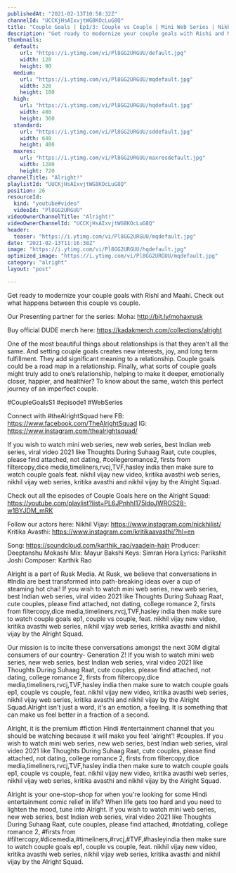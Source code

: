 ```yaml
---
publishedAt: "2021-02-13T10:58:32Z"
channelId: "UCCKjHsAIxvjtWG8KOcLuG8Q"
title: "Couple Goals | Ep1/3: Couple vs Couple | Mini Web Series | Nikhil Vijay & Kritika Avasthi | Alright!"
description: "Get ready to modernize your couple goals with Rishi and Maahi. Check out what happens between this couple vs couple.\n\nOur Presenting partner for the series:\nMoha: http://bit.ly/mohaxrusk\n\nBuy official DUDE merch here: https://kadakmerch.com/collections/alright\n\nOne of the most beautiful things about relationships is that they aren’t all the same. And setting couple goals creates new interests, joy, and long term fulfillment. They add significant meaning to a relationship.\nCouple goals could be a road map in a relationship. Finally, what sorts of couple goals might truly add to one’s relationship, helping to make it deeper, emotionally closer, happier, and healthier? To know about the same, watch this perfect journey of an imperfect couple.\n\n#CoupleGoalsS1 #episode1 #WebSeries\n\nConnect with #theAlrightSquad here\nFB: https://www.facebook.com/TheAlrightSquad\nIG: https://www.instagram.com/thealrightsquad/\n\nIf you wish to watch mini web series, new web series, best Indian web series, viral video 2021 like Thoughts During Suhaag Raat, cute couples, please find attached, not dating, #collegeromance2, firsts from filtercopy,dice media,timeliners,rvcj,TVF,hasley india then make sure to watch couple goals feat. nikhil vijay new video, kritika avasthi web series, nikhil vijay web series, kritika avasthi and nikhil vijay by the Alright Squad.\n\nCheck out all the episodes of Couple Goals here on the Alright Squad: https://youtube.com/playlist?list=PL6JPnhhI175ldoJWROS28-w1BYJDM_mRK\n\nFollow our actors here:\nNikhil Vijay: https://www.instagram.com/nickhilist/\nKritika Avasthi: https://www.instagram.com/kritikaavasthi/?hl=en\n\nSong: https://soundcloud.com/karthik_rao/yaadein-hain\nProducer: Deeptanshu Mokashi\nMix: Mayur Bakshi\nKeys: Simran Hora\nLyrics: Parikshit Joshi\nComposer: Karthik Rao\n\nAlright is a part of Rusk Media. At Rusk, we believe that conversations in #India are best transformed into path-breaking ideas over a cup of steaming hot chai! If you wish to watch mini web series, new web series, best Indian web series, viral video 2021 like Thoughts During Suhaag Raat, cute couples, please find attached, not dating, college romance 2, firsts from filtercopy,dice media,timeliners,rvcj,TVF,hasley india then make sure to watch couple goals ep1, couple vs couple, feat. nikhil vijay new video, kritika avasthi web series, nikhil vijay web series, kritika avasthi and nikhil vijay by the Alright Squad.\n\nOur mission is to incite these conversations amongst the next 30M digital consumers of our country- Generation Z! If you wish to watch mini web series, new web series, best Indian web series, viral video 2021 like Thoughts During Suhaag Raat, cute couples, please find attached, not dating, college romance 2, firsts from filtercopy,dice media,timeliners,rvcj,TVF,hasley india then make sure to watch couple goals ep1, couple vs couple, feat. nikhil vijay new video, kritika avasthi web series, nikhil vijay web series, kritika avasthi and nikhil vijay by the Alright Squad.Alright isn't just a word, it's an emotion, a feeling. It is something that can make us feel better in a fraction of a second.\n\nAlright, it is the premium #fiction Hindi #entertainment channel that you should be watching because it will make you feel 'alright'! #couples. If you wish to watch mini web series, new web series, best Indian web series, viral video 2021 like Thoughts During Suhaag Raat, cute couples, please find attached, not dating, college romance 2, firsts from filtercopy,dice media,timeliners,rvcj,TVF,hasley india then make sure to watch couple goals ep1, couple vs couple, feat. nikhil vijay new video, kritika avasthi web series, nikhil vijay web series, kritika avasthi and nikhil vijay by the Alright Squad.\n\nAlright is your one-stop-shop for when you're looking for some Hindi entertainment comic relief in life? When life gets too hard and you need to lighten the mood, tune into Alright. If you wish to watch mini web series, new web series, best Indian web series, viral video 2021 like Thoughts During Suhaag Raat, cute couples, please find attached, #notdating, college romance 2, #firsts from #filtercopy,#dicemedia,#timeliners,#rvcj,#TVF,#hasleyindia then make sure to watch couple goals ep1, couple vs couple, feat. nikhil vijay new video, kritika avasthi web series, nikhil vijay web series, kritika avasthi and nikhil vijay by the Alright Squad."
thumbnails:
  default:
    url: "https://i.ytimg.com/vi/Pl8GG2URGUU/default.jpg"
    width: 120
    height: 90
  medium:
    url: "https://i.ytimg.com/vi/Pl8GG2URGUU/mqdefault.jpg"
    width: 320
    height: 180
  high:
    url: "https://i.ytimg.com/vi/Pl8GG2URGUU/hqdefault.jpg"
    width: 480
    height: 360
  standard:
    url: "https://i.ytimg.com/vi/Pl8GG2URGUU/sddefault.jpg"
    width: 640
    height: 480
  maxres:
    url: "https://i.ytimg.com/vi/Pl8GG2URGUU/maxresdefault.jpg"
    width: 1280
    height: 720
channelTitle: "Alright!"
playlistId: "UUCKjHsAIxvjtWG8KOcLuG8Q"
position: 26
resourceId:
  kind: "youtube#video"
  videoId: "Pl8GG2URGUU"
videoOwnerChannelTitle: "Alright!"
videoOwnerChannelId: "UCCKjHsAIxvjtWG8KOcLuG8Q"
header:
  teaser: "https://i.ytimg.com/vi/Pl8GG2URGUU/mqdefault.jpg"
date: "2021-02-13T11:16:38Z"
image: "https://i.ytimg.com/vi/Pl8GG2URGUU/hqdefault.jpg"
optimized_image: "https://i.ytimg.com/vi/Pl8GG2URGUU/mqdefault.jpg"
category: "alright"
layout: "post"

---
```

Get ready to modernize your couple goals with Rishi and Maahi. Check out what happens between this couple vs couple.

Our Presenting partner for the series:
Moha: http://bit.ly/mohaxrusk

Buy official DUDE merch here: https://kadakmerch.com/collections/alright

One of the most beautiful things about relationships is that they aren’t all the same. And setting couple goals creates new interests, joy, and long term fulfillment. They add significant meaning to a relationship.
Couple goals could be a road map in a relationship. Finally, what sorts of couple goals might truly add to one’s relationship, helping to make it deeper, emotionally closer, happier, and healthier? To know about the same, watch this perfect journey of an imperfect couple.

#CoupleGoalsS1 #episode1 #WebSeries

Connect with #theAlrightSquad here
FB: https://www.facebook.com/TheAlrightSquad
IG: https://www.instagram.com/thealrightsquad/

If you wish to watch mini web series, new web series, best Indian web series, viral video 2021 like Thoughts During Suhaag Raat, cute couples, please find attached, not dating, #collegeromance2, firsts from filtercopy,dice media,timeliners,rvcj,TVF,hasley india then make sure to watch couple goals feat. nikhil vijay new video, kritika avasthi web series, nikhil vijay web series, kritika avasthi and nikhil vijay by the Alright Squad.

Check out all the episodes of Couple Goals here on the Alright Squad: https://youtube.com/playlist?list=PL6JPnhhI175ldoJWROS28-w1BYJDM_mRK

Follow our actors here:
Nikhil Vijay: https://www.instagram.com/nickhilist/
Kritika Avasthi: https://www.instagram.com/kritikaavasthi/?hl=en

Song: https://soundcloud.com/karthik_rao/yaadein-hain
Producer: Deeptanshu Mokashi
Mix: Mayur Bakshi
Keys: Simran Hora
Lyrics: Parikshit Joshi
Composer: Karthik Rao

Alright is a part of Rusk Media. At Rusk, we believe that conversations in #India are best transformed into path-breaking ideas over a cup of steaming hot chai! If you wish to watch mini web series, new web series, best Indian web series, viral video 2021 like Thoughts During Suhaag Raat, cute couples, please find attached, not dating, college romance 2, firsts from filtercopy,dice media,timeliners,rvcj,TVF,hasley india then make sure to watch couple goals ep1, couple vs couple, feat. nikhil vijay new video, kritika avasthi web series, nikhil vijay web series, kritika avasthi and nikhil vijay by the Alright Squad.

Our mission is to incite these conversations amongst the next 30M digital consumers of our country- Generation Z! If you wish to watch mini web series, new web series, best Indian web series, viral video 2021 like Thoughts During Suhaag Raat, cute couples, please find attached, not dating, college romance 2, firsts from filtercopy,dice media,timeliners,rvcj,TVF,hasley india then make sure to watch couple goals ep1, couple vs couple, feat. nikhil vijay new video, kritika avasthi web series, nikhil vijay web series, kritika avasthi and nikhil vijay by the Alright Squad.Alright isn't just a word, it's an emotion, a feeling. It is something that can make us feel better in a fraction of a second.

Alright, it is the premium #fiction Hindi #entertainment channel that you should be watching because it will make you feel 'alright'! #couples. If you wish to watch mini web series, new web series, best Indian web series, viral video 2021 like Thoughts During Suhaag Raat, cute couples, please find attached, not dating, college romance 2, firsts from filtercopy,dice media,timeliners,rvcj,TVF,hasley india then make sure to watch couple goals ep1, couple vs couple, feat. nikhil vijay new video, kritika avasthi web series, nikhil vijay web series, kritika avasthi and nikhil vijay by the Alright Squad.

Alright is your one-stop-shop for when you're looking for some Hindi entertainment comic relief in life? When life gets too hard and you need to lighten the mood, tune into Alright. If you wish to watch mini web series, new web series, best Indian web series, viral video 2021 like Thoughts During Suhaag Raat, cute couples, please find attached, #notdating, college romance 2, #firsts from #filtercopy,#dicemedia,#timeliners,#rvcj,#TVF,#hasleyindia then make sure to watch couple goals ep1, couple vs couple, feat. nikhil vijay new video, kritika avasthi web series, nikhil vijay web series, kritika avasthi and nikhil vijay by the Alright Squad.